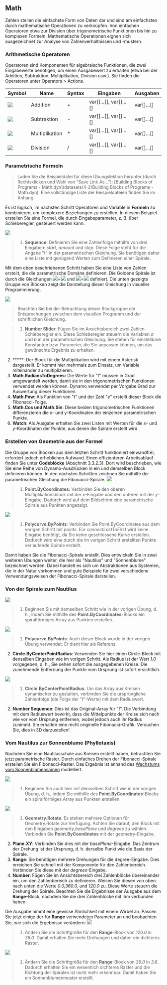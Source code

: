 

## Math

Zahlen stellen die einfachste Form von Daten dar und sind am einfachsten durch mathematische Operationen zu verknüpfen. Von einfachen Operatoren etwa zur Division über trigonometrische Funktionen bis hin zu komplexen Formeln: Mathematische Operationen eignen sich ausgezeichnet zur Analyse von Zahlenverhältnissen und -mustern.

### Arithmetische Operatoren

Operatoren sind Komponenten für algebraische Funktionen, die zwei Eingabewerte benötigen, um einen Ausgabewert zu erhalten (etwa bei der Addition, Subtraktion, Multiplikation, Division usw.). Sie finden die Operatoren unter Operators > Actions.

|Symbol|Name|Syntax|Eingaben|Ausgaben|
| -- | -- | -- | -- | -- |
|![](../images/icons/add-Large.png)|Addition|+|var[]...[], var[]...[]|var[]...[]|
|![](../images/icons/sub-Large.png)|Subtraktion|-|var[]...[], var[]...[]|var[]...[]|
|![](../images/icons/mul-Large.png)|Multiplikation|*|var[]...[], var[]...[]|var[]...[]|
|![](../images/icons/div-Large.png)|Division|/|var[]...[], var[]...[]|var[]...[]|

### Parametrische Formeln

> Laden Sie die Beispieldatei für diese Übungslektion herunter (durch Rechtsklicken und Wahl von "Save Link As..."): [Building Blocks of Programs - Math.dyn](datasets/4-2/Building Blocks of Programs - Math.dyn). Eine vollständige Liste der Beispieldateien finden Sie im Anhang.

Es ist logisch, im nächsten Schritt Operatoren und Variable in **Formeln** zu kombinieren, um komplexere Beziehungen zu erstellen. In diesem Beispiel erstellen Sie eine Formel, die durch Eingabeparameter, z. B. über Schieberegler, gesteuert werden kann.

![](images/4-2/4-2-5/01.png)

> 1. **Sequence**: Definieren Sie eine Zahlenfolge mithilfe von drei Eingaben: *start, amount* und *step*. Diese Folge steht für die Angabe "t" in der parametrischen Gleichung. Sie benötigen daher eine Liste mit genügend Werten zum Definieren einer Spirale.

Mit dem oben beschriebenen Schritt haben Sie eine Liste von Zahlen erstellt, die die parametrische Domäne definieren. Die Goldene Spirale ist durch die Gleichungen ![](images/4-2/4-2-5/x.gif)=![](images/4-2/4-2-5/goldenSpiral.gif) und ![](images/4-2/4-2-5/y.gif)=![](images/4-2/4-2-5/goldenSpiral2.gif) definiert. Die unten gezeigte Gruppe von Blöcken zeigt die Darstellung dieser Gleichung in visueller Programmierung.

![](images/4-2/4-2-5/02.png)

> Beachten Sie bei der Betrachtung dieser Blockgruppe die Entsprechungen zwischen dem visuellen Programm und der schriftlichen Gleichung.

> 1. **Number Slider**: Fügen Sie im Ansichtsbereich zwei Zahlen-Schieberegler ein. Diese Schieberegler steuern die Variablen *a* und *b* in der parametrischen Gleichung. Sie stehen für einstellbare Konstanten bzw. Parameter, die Sie anpassen können, um das gewünschte Ergebnis zu erhalten.
2. *****: Der Block für die Multiplikation wird mit einem Asterisk dargestellt. Er kommt hier mehrmals zum Einsatz, um Variable miteinander zu multiplizieren.
3. **Math.RadiansToDegrees:** Die Werte für "*t*" müssen in Grad umgewandelt werden, damit sie in den trigonometrischen Funktionen verwendet werden können. Dynamo verwendet per Vorgabe Grad zur Auswertung dieser Funktionen.
4. **Math.Pow**: Als Funktion von "*t*" und der Zahl "*e*" erstellt dieser Block die Fibonacci-Folge.
5. **Math.Cos und Math.Sin**: Diese beiden trigonometrischen Funktionen differenzieren die x- und y-Koordinaten der einzelnen parametrischen Punkte.
6. **Watch**: Als Ausgabe erhalten Sie zwei Listen mit Werten für die *x*- und *y*-Koordinaten der Punkte, aus denen die Spirale erstellt wird.

### Erstellen von Geometrie aus der Formel

Die Gruppe von Blöcken aus dem letzten Schritt funktioniert einwandfrei, erfordert jedoch erheblichen Aufwand. Einen effizienteren Arbeitsablauf finden Sie unter **Codeblöcke** (Abschnitt 3.3.2.3). Dort wird beschrieben, wie Sie eine Reihe von Dynamo-Ausdrücken in ein und demselben Block definieren können. In den nächsten Schritten zeichnen Sie mithilfe der parametrischen Gleichung die Fibonacci-Spirale. ![](images/4-2/4-2-5/03.png)

> 1. **Point.ByCoordinates:** Verbinden Sie den oberen Multiplikationsblock mit der *x*-Eingabe und den unteren mit der *y*-Eingabe. Dadurch wird auf dem Bildschirm eine parametrische Spirale aus Punkten angezeigt.

![](images/4-2/4-2-5/03aaa.png)

> 1. **Polycurve.ByPoints**: Verbinden Sie Point.ByCoordinates aus dem vorigen Schritt mit *points*. Für *connectLastToFirst* wird keine Eingabe benötigt, da Sie keine geschlossene Kurve erstellen. Dadurch wird eine durch die im vorigen Schritt erstellten Punkte verlaufende Spirale erstellt.

Damit haben Sie die Fibonacci-Spirale erstellt. Dies entwickeln Sie in zwei weiteren Übungen weiter, die hier als "Nautilus" und "Sonnenblume" bezeichnet werden. Dabei handelt es sich um Abstraktionen aus Systemen, die in der Natur vorkommen und gute Beispiele für zwei verschiedene Verwendungsweisen der Fibonacci-Spirale darstellen.

### Von der Spirale zum Nautilus

![](images/4-2/4-2-5/03.png)

> 1. Beginnen Sie mit demselben Schritt wie in der vorigen Übung, d. h., indem Sie mithilfe des **Point.ByCoordinates**-Blocks ein spiralförmiges Array aus Punkten erstellen.

![](images/4-2/4-2-5/03aa.png)

> 1. **Polycurve.ByPoints**: Auch dieser Block wurde in der vorigen Übung verwendet. Er dient hier als Referenz.
2. **Circle.ByCenterPointRadius**: Verwenden Sie hier einen Circle-Block mit denselben Eingaben wie im vorigen Schritt. Als Radius ist der Wert *1.0* vorgegeben, d. h., Sie sehen sofort die ausgegebenen Kreise. Die zunehmende Entfernung der Punkte vom Ursprung ist sofort ersichtlich.

![](images/4-2/4-2-5/03a.png)

> 1. **Circle.ByCenterPointRadius**: Um das Array aus Kreisen dynamischer zu gestalten, verbinden Sie die ursprüngliche Zahlenfolge (die Folge der "*t*"-Werte) mit dem Radiuswert.
2. **Number Sequence**: Dies ist das Original-Array für "*t*". Die Verbindung mit dem Radiuswert bewirkt, dass die Mittelpunkte der Kreise sich nach wie vor vom Ursprung entfernen, wobei jedoch auch ihr Radius zunimmt. Sie erhalten eine recht originelle Fibonacci-Grafik. Versuchen Sie, dies in 3D darzustellen!

### Vom Nautilus zur Sonnenblume (Phyllotaxis)

Nachdem Sie eine Nautilusschale aus Kreisen erstellt haben, betrachten Sie jetzt parametrische Raster. Durch einfaches Drehen der Fibonacci-Spirale erstellen Sie ein Fibonacci-Raster. Das Ergebnis ist anhand des [Wachstums vom Sonnenblumensamen](http://ms.unimelb.edu.au/~segerman/papers/sunflower_spiral_fibonacci_metric.pdf) modelliert.

![](images/4-2/4-2-5/03.png)

> 1. Beginnen Sie auch hier mit demselben Schritt wie in der vorigen Übung, d. h., indem Sie mithilfe des **Point.ByCoordinates**-Blocks ein spiralförmiges Array aus Punkten erstellen.

![](images/4-2/4-2-5/04.png)

> 1. **Geometry.Rotate**: Es stehen mehrere Optionen für Geometry.Rotate zur Verfügung. Achten Sie darauf, den Block mit den Eingaben *geometry*,*basePlane* und *degrees* zu wählen. Verbinden Sie **Point.ByCoordinates** mit der geometry-Eingabe.
2. **Plane.XY**: Verbinden Sie dies mit der *basePlane*-Eingabe. Das Zentrum der Drehung ist der Ursprung, d. h. derselbe Punkt wie die Basis der Spirale.
3. **Range**: Sie benötigen mehrere Drehungen für die degree-Eingabe. Dies erreichen Sie schnell mit der Komponente für den Zahlenbereich. Verbinden Sie diese mit der *degrees*-Eingabe.
4. **Number**: Fügen Sie im Ansichtsbereich drei Zahlenblöcke übereinander ein, um den Zahlenbereich zu definieren. Weisen Sie diesen von oben nach unten die Werte *0.0,360.0,* und *120.0* zu. Diese Werte steuern die Drehung der Spirale. Beachten Sie die Ergebnisse der Ausgabe aus dem **Range**-Block, nachdem Sie die drei Zahlenblöcke mit ihm verbunden haben.

Die Ausgabe nimmt eine gewisse Ähnlichkeit mit einem Wirbel an. Passen Sie jetzt einige der für **Range** verwendeten Parameter an und beobachten Sie, wie sich die Ergebnisse verändern: ![](images/4-2/4-2-5/05.png)

> 1. Ändern Sie die Schrittgröße für den **Range**-Block von *120.0* in *36.0*. Damit erhalten Sie mehr Drehungen und daher ein dichteres Raster.

![](images/4-2/4-2-5/06.png)

> 1. Ändern Sie die Schrittgröße für den **Range**-Block von *36.0* in *3.6*. Dadurch erhalten Sie ein wesentlich dichteres Raster und die Richtung der Spiralen ist nicht mehr erkennbar. Damit haben Sie ein Sonnenblumenmuster erstellt.

